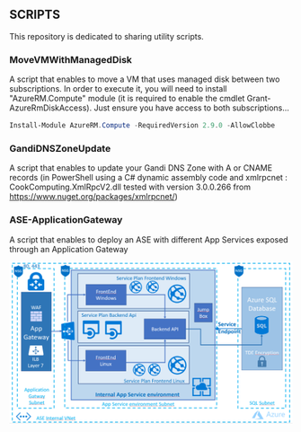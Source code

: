 ## SCRIPTS ##

This repository is dedicated to sharing utility scripts.

### MoveVMWithManagedDisk ###

A script that enables to move a VM that uses managed disk between two subscriptions.
In order to execute it, you will need to install "AzureRM.Compute" module (it is required to enable the cmdlet Grant-AzureRmDiskAccess). Just ensure you have access to both subscriptions...
 
``` PowerShell
Install-Module AzureRM.Compute -RequiredVersion 2.9.0 -AllowClobbe
```

### GandiDNSZoneUpdate ###

A script that enables to update your Gandi DNS Zone with A or CNAME records (in PowerShell using a C# dynamic assembly code and xmlrpcnet : CookComputing.XmlRpcV2.dll tested with version 3.0.0.266 from https://www.nuget.org/packages/xmlrpcnet/)


### ASE-ApplicationGateway ###
A script that enables to deploy an ASE with different App Services exposed through an Application Gateway

<img alt="Architecture ASE + AppGateway" src="https://github.com/stephgou/scripts/raw/master/ASE-ApplicationGateway/Archi-ASE-AppGateway.png" width="821" />

